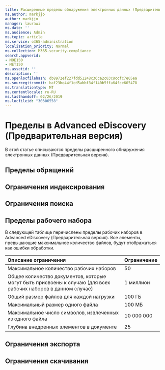 ```yaml
---
title: Расширенные пределы обнаружения электронных данных (Предварительная версия)
ms.author: markjjo
author: markjjo
manager: laurawi
ms.date: ''
ms.audience: Admin
ms.topic: article
ms.service: o365-administration
localization_priority: Normal
ms.collection: M365-security-compliance
search.appverid:
- MOE150
- MET150
ms.assetid: ''
description: ''
ms.openlocfilehash: db8972ef227fdd51248c36ca2c03c8ccfc7e05ea
ms.sourcegitcommit: baf23be44f1ed5abbf84f140b5ffa64fce605478
ms.translationtype: MT
ms.contentlocale: ru-RU
ms.lasthandoff: 02/26/2019
ms.locfileid: "30306558"
---
```

# <a name="limits-in-advanced-ediscovery-preview"></a>Пределы в Advanced eDiscovery (Предварительная версия)

В этой статье описываются пределы расширенного обнаружения электронных данных (Предварительная версия).

## <a name="case-limits"></a>Пределы обращений

## <a name="indexing-limits"></a>Ограничения индексирования

## <a name="search-limits"></a>Ограничения поиска

## <a name="working-set-limits"></a>Пределы рабочего набора

В следующей таблице перечислены пределы рабочих наборов в Advanced eDiscovery (Предварительная версия).  Все элементы, превышающие максимальное количество файлов, будут отображаться как ошибки обработки.
    
  |**Описание ограничения**|**Ограничение**|
  |:-----|:-----|
  |Максимальное количество рабочих наборов  <br/> |50  <br/> |
  |Общее количество документов, которые могут быть присвоены к случаю (для всех рабочих наборов в данном случае)  <br/> |1 миллион  <br/> |
  |Общий размер файлов для каждой нагрузки  <br/> |100 ГБ  <br/> |
  |Максимальный размер одного файла   <br/> |100 МБ  <br/> |
  |Максимальное число символов, извлеченных из одного файла  <br/> |10 000 000  <br/> |
  |Глубина внедренных элементов в документе  <br/> |25  <br/> |
  

## <a name="export-limits"></a>Ограничения экспорта

## <a name="download-limits"></a>Ограничения скачивания

